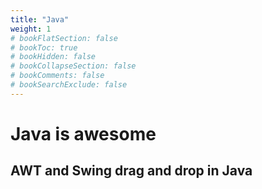 ```yaml
---
title: "Java"
weight: 1
# bookFlatSection: false
# bookToc: true
# bookHidden: false
# bookCollapseSection: false
# bookComments: false
# bookSearchExclude: false
---
```

# Java is awesome

<!-- The strict rules of Java are a barrier of entrance for some developers, but a the long term, it removes problems that happens in most of languages creating robust solutions and lowering the maintenance costs, which are the phase where most money is expense (90% of the sofware costs).

If you want something even better than Java, we have Kotlin. -->

## AWT and Swing drag and drop in Java

<script src="https://gist.github.com/edpichler/840867.js"></script>